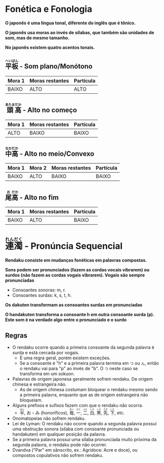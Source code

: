 # Fonética e Fonologia

**O japonês é uma língua tonal, diferente do inglês que é tônico.**

**O japonês usa moras ao invés de sílabas, que também são unidades de som, mas de mesmo tamanho.**

**No japonês existem quatro acentos tonais.**

## <ruby>平<rt>へい</rt>板<rt>ばん</rt></ruby> - Som plano/Monótono

| Mora 1 | Moras restantes | Partícula |
| ------ | --------------- | --------- |
| BAIXO  | ALTO            | ALTO      |

## <ruby>頭<rt>あたま</rt>高<rt>だか</rt></ruby> - Alto no começo

| Mora 1 | Moras restantes | Partícula |
| ------ | --------------- | --------- |
| ALTO   | BAIXO           | BAIXO     |

## <ruby>中<rt>なか</rt>高<rt>だか</rt></ruby> - Alto no meio/Convexo

| Mora 1 | Mora 2 | Moras restantes | Partícula |
| ------ | ------ | --------------- | --------- |
| BAIXO  | ALTO   | BAIXO           | BAIXO     |

## <ruby>尾<rt>お</rt>高<rt>だか</rt></ruby> - Alto no fim

| Mora 1 | Moras restantes | Partícula |
| ------ | --------------- | --------- |
| BAIXO  | ALTO            | BAIXO     |

# <ruby>連<rt>れん</rt>濁<rt>だく</rt></ruby> - Pronúncia Sequencial

**Rendaku consiste em mudanças fonéticas em palavras compostas.**

**Sons podem ser pronunciados (fazem as cordas vocais vibrarem) ou surdos (não fazem as cordas vogais vibrarem). Vogais são sempre pronunciadas**

-   Consoantes sonoras: m, r.
-   Consoantes surdas: k, s, t, h.

**Os dakuten transformam as consoantes surdas em pronunciadas**

**O handakuten transforma a consoante h em outra consoante surda (p). Este som é na verdade algo entre o pronunciado e o surdo**

## Regras

-   O rendaku ocorre quando a primeira consoante da segunda palavra é surda e está cercada por vogais.
    -   É uma regra geral, porém existem exceções.
    -   Se a consoante é "h" e a primeira palavra termina em `つ` ou `ん`, então o rendaku vai para "p" ao invés de "b". O `つ` neste caso se transforma em um sokuon.
-   Palavras de origem japonesa geralmente sofrem rendaku. De origem chinesa e estrangeira não.
    -   As de origem chinesa costumam bloquear o rendaku mesmo sendo a primeira palavra, enquanto que as de origem estrangeira não bloqueiam.
-   Alguns prefixos e sufixos fazem com que o rendaku não ocorra.
    -   <ruby>半<rt>はん</rt></ruby>, お・み (honoríficos), <ruby>毎<rt>まい</rt></ruby>, <ruby>一<rt>ひと</rt></ruby>, <ruby>二<rt>ふた</rt></ruby>, <ruby>白<rt>しろ</rt></ruby>, <ruby>黒<rt>くろ</rt></ruby>, <ruby>先<rt>さき</rt></ruby>, <ruby>下<rt>した</rt></ruby>, etc.
-   Onomatopeias não sofrem rendaku.
-   Lei de Lyman: O rendaku não ocorre quando a segunda palavra possui uma obstrução sonora (sílaba com consoante pronunciada ou handakuten) em qualquer posição da palavra.
-   Se a primeira palavra possui uma sílaba pronunciada muito próxima da segunda palavra, o rendaku pode não ocorrer.
-   Dvandva ("Par" em sânscrito, ex.: Agridoce: Acre e doce), ou compostos copulativos não sofrem rendaku.

